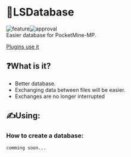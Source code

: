 # 💾LSDatabase
<img alt="feature" src="https://img.shields.io/badge/feature-database-aqua"><img alt="approval" src="https://img.shields.io/badge/approval-not_yet-blue"><br>
Easier database for PocketMine-MP.

<a href="https://github.com/search?q=LootSpace369%2FLSDatabase&type=code">Plugins use it</a>

## ❓What is it?
- Better database.
- Exchanging data between files will be easier.
- Exchanges are no longer interrupted

## ✍️Using:
### How to create a database:
```PHP
comming soon...
```
